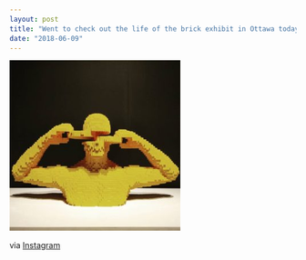 ```yaml
---
layout: post
title: "Went to check out the life of the brick exhibit in Ottawa today. This had the caption \"sometimes a mind that wanders is not a bad thing\""
date: "2018-06-09"
---
```


[![](/assets/img/33713780_433779687067786_1851418066089410560_n-300x300.jpg)](https://andymarch.co.uk/wp-content/uploads/2018/06/33713780_433779687067786_1851418066089410560_n.jpg)  

via [Instagram](https://www.instagram.com/p/Bj0aAY_BoGq/)
